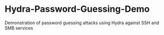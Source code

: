 # Hydra-Password-Guessing-Demo
Demonstration of password guessing attacks using Hydra against SSH and SMB services
